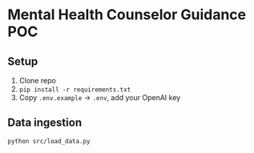 # Mental Health Counselor Guidance POC

## Setup

1. Clone repo  
2. `pip install -r requirements.txt`  
3. Copy `.env.example` → `.env`, add your OpenAI key  

## Data ingestion

```bash
python src/load_data.py
